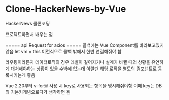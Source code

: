 # Clone-HackerNews-by-Vue
HackerNews 클론코딩

프로젝트하면서 배우는 점

===== api Request for axios =====
콜백에는 Vue Component를 바라보고있지 않음 
let vm = this  이런식으로 콜백 밖에서 한번 연결해줘야 함

라우팅이라든지 데이터로직의 경우
레벨이 깊어지거나 설계가 바뀔 때의 상황을 유연하게 대처해야하는 상황이 있을 수밖에 없는데 
이럴땐 해당 로직을 별도의 컴포넌트로 등록시키는게 좋음

Vue 2.20부터 v-for을 사용 시 key로 사용되는 항목을 명시해줘야함
이때 key는 DB의 기본키개념으로다가 생각하면 됨

